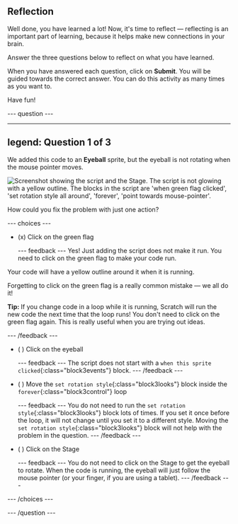 ## Reflection

Well done, you have learned a lot! Now, it's time to reflect — reflecting is an important part of learning, because it helps make new connections in your brain.

Answer the three questions below to reflect on what you have learned.

When you have answered each question, click on **Submit**. You will be guided towards the correct answer. You can do this activity as many times as you want to.

Have fun!

--- question ---

---
legend: Question 1 of 3
---

We added this code to an **Eyeball** sprite, but the eyeball is not rotating when the mouse pointer moves. 

![Screenshot showing the script and the Stage. The script is not glowing with a yellow outline. The blocks in the script are 'when green flag clicked', 'set rotation style all around', 'forever', 'point towards mouse-pointer'.](images/code-not-running.png)

How could you fix the problem with just one action?

--- choices ---

- (x) Click on the green flag

  --- feedback ---
Yes! Just adding the script does not make it run. You need to click on the green flag to make your code run.

Your code will have a yellow outline around it when it is running.

Forgetting to click on the green flag is a really common mistake — we all do it!

**Tip:** If you change code in a loop while it is running, Scratch will run the new code the next time that the loop runs! You don't need to click on the green flag again. This is really useful when you are trying out ideas. 

  --- /feedback ---

- ( ) Click on the eyeball

  --- feedback ---
The script does not start with a `when this sprite clicked`{:class="block3events"} block.
  --- /feedback ---

- ( ) Move the `set rotation style`{:class="block3looks"} block inside the `forever`{:class="block3control"} loop

  --- feedback ---
You do not need to run the `set rotation style`{:class="block3looks"} block lots of times. If you set it once before the loop, it will not change until you set it to a different style. Moving the `set rotation style`{:class="block3looks"} block will not help with the problem in the question.
  --- /feedback ---

- ( ) Click on the Stage

  --- feedback ---
You do not need to click on the Stage to get the eyeball to rotate. When the code is running, the eyeball will just follow the mouse pointer (or your finger, if you are using a tablet). 
  --- /feedback ---

--- /choices ---

--- /question ---
